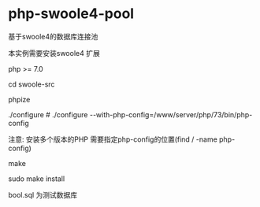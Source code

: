# php-swoole4-pool
基于swoole4的数据库连接池

本实例需要安装swoole4 扩展 

php >= 7.0

cd swoole-src

phpize

./configure  # ./configure --with-php-config=/www/server/php/73/bin/php-config

注意: 安装多个版本的PHP 需要指定php-config的位置(find / -name php-config)

make 

sudo make install

bool.sql 为测试数据库

